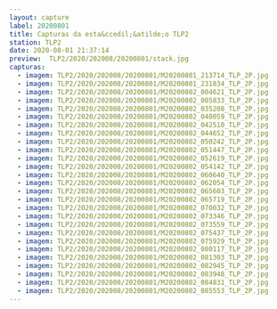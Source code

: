 ```yaml
---
layout: capture
label: 20200801
title: Capturas da esta&ccedil;&atilde;o TLP2
station: TLP2
date: 2020-08-01 21:37:14
preview:  TLP2/2020/202008/20200801/stack.jpg
capturas:
  - imagem: TLP2/2020/202008/20200801/M20200801_213714_TLP_2P.jpg
  - imagem: TLP2/2020/202008/20200801/M20200801_231834_TLP_2P.jpg
  - imagem: TLP2/2020/202008/20200801/M20200802_004621_TLP_2P.jpg
  - imagem: TLP2/2020/202008/20200801/M20200802_005833_TLP_2P.jpg
  - imagem: TLP2/2020/202008/20200801/M20200802_035208_TLP_2P.jpg
  - imagem: TLP2/2020/202008/20200801/M20200802_040059_TLP_2P.jpg
  - imagem: TLP2/2020/202008/20200801/M20200802_042510_TLP_2P.jpg
  - imagem: TLP2/2020/202008/20200801/M20200802_044652_TLP_2P.jpg
  - imagem: TLP2/2020/202008/20200801/M20200802_050242_TLP_2P.jpg
  - imagem: TLP2/2020/202008/20200801/M20200802_051447_TLP_2P.jpg
  - imagem: TLP2/2020/202008/20200801/M20200802_052619_TLP_2P.jpg
  - imagem: TLP2/2020/202008/20200801/M20200802_054142_TLP_2P.jpg
  - imagem: TLP2/2020/202008/20200801/M20200802_060640_TLP_2P.jpg
  - imagem: TLP2/2020/202008/20200801/M20200802_062054_TLP_2P.jpg
  - imagem: TLP2/2020/202008/20200801/M20200802_065603_TLP_2P.jpg
  - imagem: TLP2/2020/202008/20200801/M20200802_065719_TLP_2P.jpg
  - imagem: TLP2/2020/202008/20200801/M20200802_070032_TLP_2P.jpg
  - imagem: TLP2/2020/202008/20200801/M20200802_073346_TLP_2P.jpg
  - imagem: TLP2/2020/202008/20200801/M20200802_073559_TLP_2P.jpg
  - imagem: TLP2/2020/202008/20200801/M20200802_075437_TLP_2P.jpg
  - imagem: TLP2/2020/202008/20200801/M20200802_075929_TLP_2P.jpg
  - imagem: TLP2/2020/202008/20200801/M20200802_080117_TLP_2P.jpg
  - imagem: TLP2/2020/202008/20200801/M20200802_081303_TLP_2P.jpg
  - imagem: TLP2/2020/202008/20200801/M20200802_082945_TLP_2P.jpg
  - imagem: TLP2/2020/202008/20200801/M20200802_083948_TLP_2P.jpg
  - imagem: TLP2/2020/202008/20200801/M20200802_084831_TLP_2P.jpg
  - imagem: TLP2/2020/202008/20200801/M20200802_085553_TLP_2P.jpg
---
```

